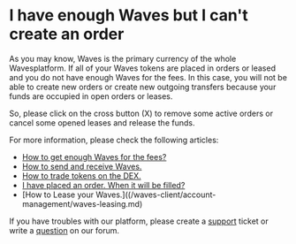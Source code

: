 # I have enough Waves but I can't create an order

As you may know, Waves is the primary currency of the whole Wavesplatform. If all of your Waves tokens are placed in orders or leased and you do not have enough Waves for the fees. In this case, you will not be able to create new orders or create new outgoing transfers because your funds are occupied in open orders or leases.

So, please click on the cross button (X) to remove some active orders or cancel some opened leases and release the funds.

For more information, please check the following articles:

* [How to get enough Waves for the fees?](/waves-client/frequently-asked-questions-faq/waves-dex/enough-waves.md)
* [How to send and receive Waves.](/waves-client/transfers-and-gateways/waves-transfers.md)
* [How to trade tokens on the DEX.](/waves-client/waves-dex/start-trading-using-the-waves-dex.md)
* [I have placed an order. When it will be filled?](/waves-client/frequently-asked-questions-faq/waves-dex/order-time.md)
* [How to Lease your Waves.]((/waves-client/account-management/waves-leasing.md)

If you have troubles with our platform, please create a [support](https://support.wavesplatform.com/) ticket or write a [question](https://forum.wavesplatform.com/) on our forum.
